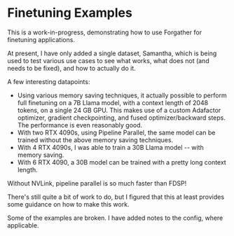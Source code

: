 # Finetuning Examples

This is a work-in-progress, demonstrating how to use Forgather for finetuning applications.

At present, I have only added a single dataset, Samantha, which is being used to test various use cases to see what
works, what does not (and needs to be fixed), and how to actually do it.

A few interesting datapoints:
- Using various memory saving techniques, it actually possible to perform full finetuning on a 7B Llama model, with a
  context length of 2048 tokens, on a single 24 GB GPU. This makes use of a custom Adafactor optimizer, gradient
checkpointing, and fused optimizer/backward steps. The performance is even reasonably good.
- With two RTX 4090s, using Pipeline Parallel, the same model can be trained without the above memory saving techniques.
- With 4 RTX 4090s, I was able to train a 30B Llama model -- with memory saving.
- With 6 RTX 4090, a 30B model can be trained with a pretty long context length.

Without NVLink, pipeline parallel is so much faster than FDSP!

There's still quite a bit of work to do, but I figured that this at least provides some guidance on how to make this
work.

Some of the examples are broken. I have added notes to the config, where applicable.
